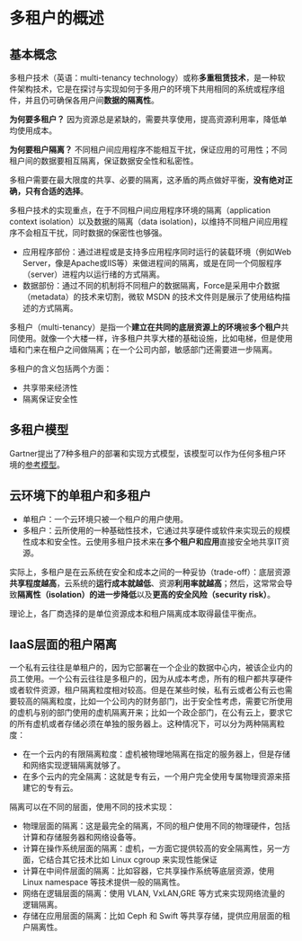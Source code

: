 # 多租户的概述
## 基本概念
多租户技术（英语：multi-tenancy technology）或称**多重租赁技术**，是一种软件架构技术，它是在探讨与实现如何于多用户的环境下共用相同的系统或程序组件，并且仍可确保各用户间**数据的隔离性**。

**为何要多租户？**
因为资源总是紧缺的，需要共享使用，提高资源利用率，降低单均使用成本。
 
**为何要租户隔离？**
不同租户间应用程序不能相互干扰，保证应用的可用性；不同租户间的数据要相互隔离，保证数据安全性和私密性。

多租户需要在最大限度的共享、必要的隔离，这矛盾的两点做好平衡，**没有绝对正确，只有合适的选择**。

多租户技术的实现重点，在于不同租户间应用程序环境的隔离（application context isolation）以及数据的隔离（data isolation)，以维持不同租户间应用程序不会相互干扰，同时数据的保密性也够强。

* 应用程序部份：通过进程或是支持多应用程序同时运行的装载环境（例如Web Server，像是Apache或IIS等）来做进程间的隔离，或是在同一个伺服程序（server）进程内以运行绪的方式隔离。
* 数据部份：通过不同的机制将不同租户的数据隔离，Force是采用中介数据（metadata）的技术来切割，微软 MSDN 的技术文件则是展示了使用结构描述的方式隔离。

多租户（multi-tenancy）是指一个**建立在共同的底层资源上的环境**被**多个租户**共同使用。就像一个大楼一样，许多租户共享大楼的基础设施，比如电梯，但是使用墙和门来在租户之间做隔离；在一个公司内部，敏感部门还需要进一步隔离。

多租户的含义包括两个方面：
* 共享带来经济性
* 隔离保证安全性

## 多租户模型
Gartner提出了7种多租户的部署和实现方式模型，该模型可以作为任何多租户环境的[参考模型](gartner-tenants-model.md)。

## 云环境下的单租户和多租户

* 单租户：一个云环境只被一个租户的用户使用。
* 多租户：云所使用的一种基础性技术，它通过共享硬件或软件来实现云的规模性成本和安全性。云使用多租户技术来在**多个租户和应用**直接安全地共享IT资源。
 
实际上，多租户是在云系统在安全和成本之间的一种妥协（trade-off）：底层资源**共享程度越高**，云系统的**运行成本就越低**、资源**利用率就越高**；然后，这常常会导致**隔离性（isolation）的进一步降低**以及**更高的安全风险（security risk）**。

理论上，各厂商选择的是单位资源成本和租户隔离成本取得最佳平衡点。

## IaaS层面的租户隔离
一个私有云往往是单租户的，因为它部署在一个企业的数据中心内，被该企业内的员工使用。一个公有云往往是多租户的，因为从成本考虑，所有的租户都共享硬件或者软件资源，租户隔离粒度相对较高。但是在某些时候，私有云或者公有云也需要较高的隔离粒度，比如一个公司内的财务部门，出于安全性考虑，需要它所使用的虚机与别的部门使用的虚机隔离开来；比如一个政企部门，在公有云上，要求它的所有虚机或者存储必须在单独的服务器上。这种情况下，可以分为两种隔离粒度：

* 在一个云内的有限隔离粒度：虚机被物理地隔离在指定的服务器上，但是存储和网络实现逻辑隔离就够了。
* 在多个云内的完全隔离：这就是专有云，一个用户完全使用专属物理资源来搭建它的专有云。
 
隔离可以在不同的层面，使用不同的技术实现：
* 物理层面的隔离：这是最完全的隔离，不同的租户使用不同的物理硬件，包括计算和存储服务器和网络设备等。
* 计算在操作系统层面的隔离：虚机，一方面它提供较高的安全隔离性，另一方面，它结合其它技术比如 Linux cgroup 来实现性能保证
* 计算在中间件层面的隔离：比如容器，它共享操作系统等底层资源，使用 Linux namespace 等技术提供一般的隔离性。
* 网络在逻辑层面的隔离：使用 VLAN, VxLAN,GRE 等方式来实现网络流量的逻辑隔离。
* 存储在应用层面的隔离：比如 Ceph 和 Swift 等共享存储，提供应用层面的租户隔离性。
